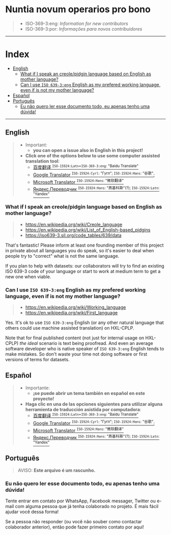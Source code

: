 # <span lang="la">Nuntia novum operarios pro bono<span>

> - <span translate="no">ISO-369-3:eng</span>: <em lang="en">Information for new contributors</em>
> - <span translate="no">ISO-369-3:por</span>: <em lang="pt">Informações para novos contribuidores</em>


<!--
- https://docs.github.com/pt/communities/setting-up-your-project-for-healthy-contributions/setting-guidelines-for-repository-contributors
- https://docs.github.com/en/communities/setting-up-your-project-for-healthy-contributions/setting-guidelines-for-repository-contributors
- https://github.com/github/docs/contribute
-->

---

# Index

<!-- TOC depthFrom:2 depthTo:3 -->

- [English](#english)
    - [What if I speak an creole/pidgin language based on English as mother language?](#what-if-i-speak-an-creolepidgin-language-based-on-english-as-mother-language)
    - [Can I use `ISO 639-3:eng` English as my prefered working language, even if is not my mother language?](#can-i-use-iso-639-3eng-english-as-my-prefered-working-language-even-if-is-not-my-mother-language)
- [Español](#español)
- [Português](#português)
    - [Eu não quero ler esse documento todo, eu apenas tenho uma dúvida!](#eu-não-quero-ler-esse-documento-todo-eu-apenas-tenho-uma-dúvida)

<!-- /TOC -->

---

## English

> - Important:
>   - **you can open a issue also in English in this project!**
> - **Click one of the options below to use some computer assisted translation tool**:
>   - [百度翻译 <sup>`ISO-15924:Latn`+`ISO-369-3:eng`: "Baidu Translate"</sup>](http://fanyi.baidu.com/transpage?query=https%3A%2F%2Fgithub.com%2FHXL-CPLP%2FAuxilium-Humanitarium-API%2Fblob%2Fmain%2F.github%2FCONTRIBUTING.md&from=pt&to=en&source=url&render=1)
>   - [Google Translator <sup>`ISO-15924:Cyrl`: "Гугл"; `ISO-15924:Hans`: "谷歌"</sup>;](https://translate.google.com/translate?sl=pt&tl=en&u=https://github.com/HXL-CPLP/Auxilium-Humanitarium-API/blob/main/.github/CONTRIBUTING.md)
>   - [Microsoft Translator <sup>`ISO-15924:Hans`: "微软翻译"</sup>](https://www.translatetheweb.com/?from=pt-PT&to=en&dl=en&ref=trb&a=https%3A%2F%2Fgithub.com%2FHXL-CPLP%2FAuxilium-Humanitarium-API%2Fblob%2Fmain%2F.github%2FCONTRIBUTING.md)
>   - [Яндекс.Переводчик <sup>`ISO-15924:Hans`: "燕基科斯"(?); `ISO-15924:Latn`: "Yandex"</sup>](https://translate.yandex.com/translate?lang=pt-en&url=https%3A%2F%2Fgithub.com%2FHXL-CPLP%2FAuxilium-Humanitarium-API%2Fblob%2Fmain%2F.github%2FCONTRIBUTING.md)

<!--
- Google:
  - https://zh.wikipedia.org/wiki/Google
- Baidu Translate, https://zh.wikipedia.org/wiki/%E7%99%BE%E5%BA%A6%E7%BF%BB%E8%AF%91
- Tradutor yandex, Яндекс.Переводчик, https://ru.wikipedia.org/wiki/%D0%AF%D0%BD%D0%B4%D0%B5%D0%BA%D1%81.%D0%9F%D0%B5%D1%80%D0%B5%D0%B2%D0%BE%D0%B4%D1%87%D0%B8%D0%BA
- https://zh.wikipedia.org/wiki/%E5%BE%AE%E8%BD%AF%E7%BF%BB%E8%AF%91

- https://en.wikipedia.org/wiki/Lists_of_languages

-->

### What if I speak an creole/pidgin language based on English as mother language?
> - https://en.wikipedia.org/wiki/Creole_language
> - https://en.wikipedia.org/wiki/List_of_English-based_pidgins
> - https://iso639-3.sil.org/code_tables/639/data

<!--
- Link to 'creole' filter: https://iso639-3.sil.org/code_tables/639/data?name_3=creole
- Link to 'creole' filter: https://iso639-3.sil.org/code_tables/639/data?name_3=pidgin
-->

That's fantastic! Please inform at least one founding member of this project in
private about all languages you do speak, so it's easier to deal when people
try to "correct" what is not the same language.

If you plan to help with datasets: our collaborators will try to find an
existing ISO 639-3 code of your language or start to work at medium term to
get a new one when viable.

### Can I use `ISO 639-3:eng` English as my prefered working language, even if is not my mother language?
> - https://en.wikipedia.org/wiki/Working_language
> - https://en.wikipedia.org/wiki/First_language

Yes. It's ok to use `ISO 639-3:eng` English (or any other natural language that
others could use machine assisted translation) on HXL-CPLP.

Note that for final published content (not just for internal usage on
HXL-CPLP) _the ideal_ scenario is text being proofread. And even an average
software developer who is native speaker of `ISO 639-3:eng` English tends
to make mistakes. So don't waste your time not doing software or first versions
of terms for datasets.

## Español

> - Importante:
>   - **¡se puede abrir un tema también en español en este proyecto!**
> - **Haga clic en una de las opciones siguientes para utilizar alguna
>     herramienta de traducción asistida por computadora**:
>   - [百度翻译 <sup>`ISO-15924:Latn`+`ISO-369-3:eng`: "Baidu Translate"</sup>](http://fanyi.baidu.com/transpage?query=https%3A%2F%2Fgithub.com%2FHXL-CPLP%2FAuxilium-Humanitarium-API%2Fblob%2Fmain%2F.github%2FCONTRIBUTING.md&from=pt&to=es&source=url&render=1)
>   - [Google Translator <sup>`ISO-15924:Cyrl`: "Гугл"; `ISO-15924:Hans`: "谷歌"</sup>;](https://translate.google.com/translate?sl=pt&tl=es&u=https://github.com/HXL-CPLP/Auxilium-Humanitarium-API/blob/main/.github/CONTRIBUTING.md)
>   - [Microsoft Translator <sup>`ISO-15924:Hans`: "微软翻译"</sup>](https://www.translatetheweb.com/?from=pt-PT&to=es&dl=en&ref=trb&a=https%3A%2F%2Fgithub.com%2FHXL-CPLP%2FAuxilium-Humanitarium-API%2Fblob%2Fmain%2F.github%2FCONTRIBUTING.md)
>   - [Яндекс.Переводчик <sup>`ISO-15924:Hans`: "燕基科斯"(?); `ISO-15924:Latn`: "Yandex"</sup>](https://translate.yandex.com/translate?lang=pt-es&url=https%3A%2F%2Fgithub.com%2FHXL-CPLP%2FAuxilium-Humanitarium-API%2Fblob%2Fmain%2F.github%2FCONTRIBUTING.md)


## Português

> AVISO: **Este arquivo é um rascunho.**

### Eu não quero ler esse documento todo, eu apenas tenho uma dúvida!

Tente entrar em contato por WhatsApp, Facebook messager, Twitter ou e-mail
com alguma pessoa que já tenha colaborado no projeto. É mais fácil ajudar
você dessa forma!

Se a pessoa não responder (ou você não souber como contactar colaborador
anterior), então pode fazer primeiro contato por aqui!
